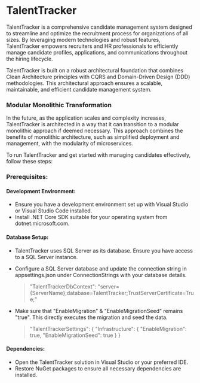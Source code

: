# TalentTracker

TalentTracker is a comprehensive candidate management system designed to streamline and optimize the recruitment process for organizations of all sizes. By leveraging modern technologies and robust features, TalentTracker empowers recruiters and HR professionals to efficiently manage candidate profiles, applications, and communications throughout the hiring lifecycle.

TalentTracker is built on a robust architectural foundation that combines Clean Architecture principles with CQRS and Domain-Driven Design (DDD) methodologies. This architectural approach ensures a scalable, maintainable, and efficient candidate management system.

### Modular Monolithic Transformation
In the future, as the application scales and complexity increases, TalentTracker is architected in a way that it can transition to a modular monolithic approach if deemed necessary. This approach combines the benefits of monolithic architecture, such as simplified deployment and management, with the modularity of microservices.

To run TalentTracker and get started with managing candidates effectively, follow these steps:

### Prerequisites:

#### Development Environment:
- Ensure you have a development environment set up with Visual Studio or Visual Studio Code installed.
- Install .NET Core SDK suitable for your operating system from dotnet.microsoft.com.

#### Database Setup:
- TalentTracker uses SQL Server as its database. Ensure you have access to a SQL Server instance.
- Configure a SQL Server database and update the connection string in appsettings.json under ConnectionStrings with your database details.

  >  "TalentTrackerDbContext": "server={ServerName};database=TalentTracker;TrustServerCertificate=True;"

- Make sure that "EnableMigration" & "EnableMigrationSeed" remains "true". This directly executes the migration and seed the data.
   > "TalentTrackerSettings": {
  "Infrastructure": {
    "EnableMigration": true,
    "EnableMigrationSeed": true
  }
}

#### Dependencies:
- Open the TalentTracker solution in Visual Studio or your preferred IDE.
- Restore NuGet packages to ensure all necessary dependencies are installed.
